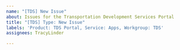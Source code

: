 ```yaml
---
name: "[TDS] New Issue"
about: Issues for the Transportation Development Services Portal
title: "[TDS] Type: New Issue"
labels: 'Product: TDS Portal, Service: Apps, Workgroup: TDS'
assignees: TracyLinder

---
```



